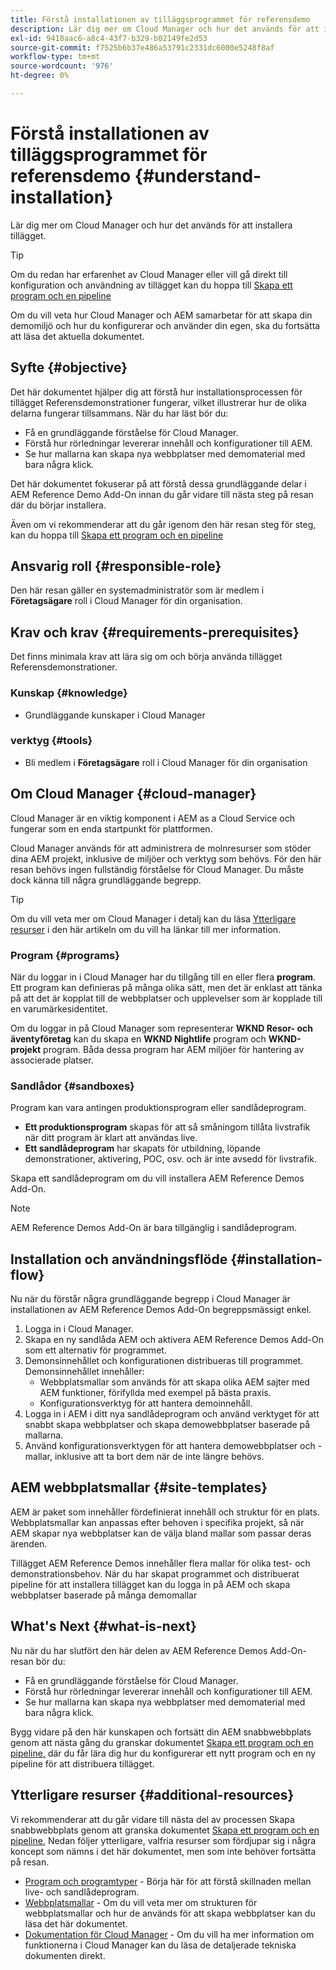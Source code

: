 ```yaml
---
title: Förstå installationen av tilläggsprogrammet för referensdemo
description: Lär dig mer om Cloud Manager och hur det används för att installera tillägget.
exl-id: 9418aac6-a8c4-43f7-b329-b02149fe2d53
source-git-commit: f7525b6b37e486a53791c2331dc6000e5248f8af
workflow-type: tm+mt
source-wordcount: '976'
ht-degree: 0%

---
```


# Förstå installationen av tilläggsprogrammet för referensdemo {#understand-installation}

Lär dig mer om Cloud Manager och hur det används för att installera tillägget.

>[!TIP]
>
>Om du redan har erfarenhet av Cloud Manager eller vill gå direkt till konfiguration och användning av tillägget kan du hoppa till [Skapa ett program och en pipeline](create-program.md)
>
>Om du vill veta hur Cloud Manager och AEM samarbetar för att skapa din demomiljö och hur du konfigurerar och använder din egen, ska du fortsätta att läsa det aktuella dokumentet.

## Syfte {#objective}

Det här dokumentet hjälper dig att förstå hur installationsprocessen för tillägget Referensdemonstrationer fungerar, vilket illustrerar hur de olika delarna fungerar tillsammans. När du har läst bör du:

* Få en grundläggande förståelse för Cloud Manager.
* Förstå hur rörledningar levererar innehåll och konfigurationer till AEM.
* Se hur mallarna kan skapa nya webbplatser med demomaterial med bara några klick.

Det här dokumentet fokuserar på att förstå dessa grundläggande delar i AEM Reference Demo Add-On innan du går vidare till nästa steg på resan där du börjar installera.

Även om vi rekommenderar att du går igenom den här resan steg för steg, kan du hoppa till [Skapa ett program och en pipeline](create-program.md)

## Ansvarig roll {#responsible-role}

Den här resan gäller en systemadministratör som är medlem i **Företagsägare** roll i Cloud Manager för din organisation.

## Krav och krav {#requirements-prerequisites}

Det finns minimala krav att lära sig om och börja använda tillägget Referensdemonstrationer.

### Kunskap {#knowledge}

* Grundläggande kunskaper i Cloud Manager

### verktyg {#tools}

* Bli medlem i **Företagsägare** roll i Cloud Manager för din organisation

## Om Cloud Manager {#cloud-manager}

Cloud Manager är en viktig komponent i AEM as a Cloud Service och fungerar som en enda startpunkt för plattformen.

Cloud Manager används för att administrera de molnresurser som stöder dina AEM projekt, inklusive de miljöer och verktyg som behövs. För den här resan behövs ingen fullständig förståelse för Cloud Manager. Du måste dock känna till några grundläggande begrepp.

>[!TIP]
>
>Om du vill veta mer om Cloud Manager i detalj kan du läsa [Ytterligare resurser](#additional-resources) i den här artikeln om du vill ha länkar till mer information.

### Program {#programs}

När du loggar in i Cloud Manager har du tillgång till en eller flera **program**. Ett program kan definieras på många olika sätt, men det är enklast att tänka på att det är kopplat till de webbplatser och upplevelser som är kopplade till en varumärkesidentitet.

Om du loggar in på Cloud Manager som representerar **WKND Resor- och äventyföretag** kan du skapa en **WKND Nightlife** program och **WKND-projekt** program. Båda dessa program har AEM miljöer för hantering av associerade platser.

### Sandlådor {#sandboxes}

Program kan vara antingen produktionsprogram eller sandlådeprogram.

* **Ett produktionsprogram** skapas för att så småningom tillåta livstrafik när ditt program är klart att användas live.
* **Ett sandlådeprogram** har skapats för utbildning, löpande demonstrationer, aktivering, POC, osv. och är inte avsedd för livstrafik.

Skapa ett sandlådeprogram om du vill installera AEM Reference Demos Add-On.

>[!NOTE]
>
>AEM Reference Demos Add-On är bara tillgänglig i sandlådeprogram.

## Installation och användningsflöde {#installation-flow}

Nu när du förstår några grundläggande begrepp i Cloud Manager är installationen av AEM Reference Demos Add-On begreppsmässigt enkel.

1. Logga in i Cloud Manager.
1. Skapa en ny sandlåda AEM och aktivera AEM Reference Demos Add-On som ett alternativ för programmet.
1. Demonsinnehållet och konfigurationen distribueras till programmet. Demonsinnehållet innehåller:
   * Webbplatsmallar som används för att skapa olika AEM sajter med AEM funktioner, förifyllda med exempel på bästa praxis.
   * Konfigurationsverktyg för att hantera demoinnehåll.
1. Logga in i AEM i ditt nya sandlådeprogram och använd verktyget för att snabbt skapa webbplatser och skapa demowebbplatser baserade på mallarna.
1. Använd konfigurationsverktygen för att hantera demowebbplatser och -mallar, inklusive att ta bort dem när de inte längre behövs.

## AEM webbplatsmallar {#site-templates}

AEM är paket som innehåller fördefinierat innehåll och struktur för en plats. Webbplatsmallar kan anpassas efter behoven i specifika projekt, så när AEM skapar nya webbplatser kan de välja bland mallar som passar deras ärenden.

Tillägget AEM Reference Demos innehåller flera mallar för olika test- och demonstrationsbehov. När du har skapat programmet och distribuerat pipeline för att installera tillägget kan du logga in på AEM och skapa webbplatser baserade på många demomallar

## What&#39;s Next {#what-is-next}

Nu när du har slutfört den här delen av AEM Reference Demos Add-On-resan bör du:

* Få en grundläggande förståelse för Cloud Manager.
* Förstå hur rörledningar levererar innehåll och konfigurationer till AEM.
* Se hur mallarna kan skapa nya webbplatser med demomaterial med bara några klick.

Bygg vidare på den här kunskapen och fortsätt din AEM snabbwebbplats genom att nästa gång du granskar dokumentet [Skapa ett program och en pipeline,](create-program.md) där du får lära dig hur du konfigurerar ett nytt program och en ny pipeline för att distribuera tillägget.

## Ytterligare resurser {#additional-resources}

Vi rekommenderar att du går vidare till nästa del av processen Skapa snabbwebbplats genom att granska dokumentet [Skapa ett program och en pipeline,](create-program.md) Nedan följer ytterligare, valfria resurser som fördjupar sig i några koncept som nämns i det här dokumentet, men som inte behöver fortsätta på resan.

* [Program och programtyper](https://experienceleague.adobe.com/docs/experience-manager-cloud-service/implementing/using-cloud-manager/understand-program-types.html) - Börja här för att förstå skillnaden mellan live- och sandlådeprogram.
* [Webbplatsmallar](/help/sites-cloud/administering/site-creation/site-templates.md) - Om du vill veta mer om strukturen för webbplatsmallar och hur de används för att skapa webbplatser kan du läsa det här dokumentet.
* [Dokumentation för Cloud Manager](https://experienceleague.adobe.com/docs/experience-manager-cloud-service/onboarding/onboarding-concepts/cloud-manager-introduction.html) - Om du vill ha mer information om funktionerna i Cloud Manager kan du läsa de detaljerade tekniska dokumenten direkt.
